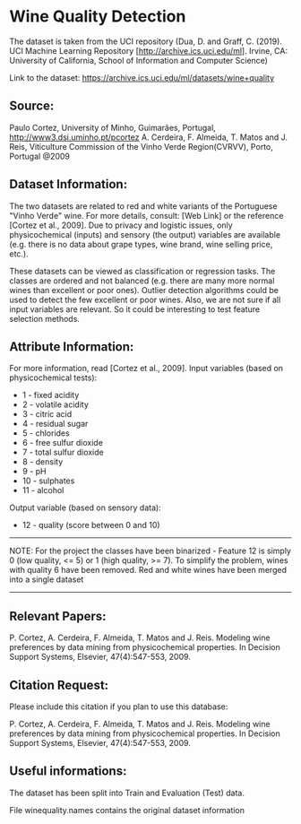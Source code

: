 # Wine Quality Detection

The dataset is taken from the UCI repository (Dua, D. and Graff, C. (2019). UCI Machine Learning Repository [http://archive.ics.uci.edu/ml]. Irvine, CA: University of California, School of Information and Computer Science)

Link to the dataset: https://archive.ics.uci.edu/ml/datasets/wine+quality


## Source:

Paulo Cortez, University of Minho, Guimarães, Portugal, http://www3.dsi.uminho.pt/pcortez
A. Cerdeira, F. Almeida, T. Matos and J. Reis, Viticulture Commission of the Vinho Verde Region(CVRVV), Porto, Portugal
@2009


## Dataset Information:

The two datasets are related to red and white variants of the Portuguese "Vinho Verde" wine. For more details, consult: [Web Link] or the reference [Cortez et al., 2009]. Due to privacy and logistic issues, only physicochemical (inputs) and sensory (the output) variables are available (e.g. there is no data about grape types, wine brand, wine selling price, etc.).

These datasets can be viewed as classification or regression tasks. The classes are ordered and not balanced (e.g. there are many more normal wines than excellent or poor ones). Outlier detection algorithms could be used to detect the few excellent or poor wines. Also, we are not sure if all input variables are relevant. So it could be interesting to test feature selection methods.


## Attribute Information:

For more information, read [Cortez et al., 2009].
Input variables (based on physicochemical tests):
- 1 - fixed acidity
- 2 - volatile acidity
- 3 - citric acid
- 4 - residual sugar
- 5 - chlorides
- 6 - free sulfur dioxide
- 7 - total sulfur dioxide
- 8 - density
- 9 - pH
- 10 - sulphates
- 11 - alcohol

Output variable (based on sensory data):
- 12 - quality (score between 0 and 10)

********************************************************************************
NOTE: For the project the classes have been binarized - Feature 12 is simply 0 (low quality, <= 5) or 1 (high quality, >= 7).
To simplify the problem, wines with quality 6 have been removed. Red and white wines have been merged into a single dataset
********************************************************************************

## Relevant Papers:

P. Cortez, A. Cerdeira, F. Almeida, T. Matos and J. Reis. Modeling wine preferences by data mining from physicochemical properties.
In Decision Support Systems, Elsevier, 47(4):547-553, 2009.



## Citation Request:

Please include this citation if you plan to use this database:

P. Cortez, A. Cerdeira, F. Almeida, T. Matos and J. Reis.
Modeling wine preferences by data mining from physicochemical properties. In Decision Support Systems, Elsevier, 47(4):547-553, 2009.



## Useful informations:
The dataset has been split into Train and Evaluation (Test) data.

File winequality.names contains the original dataset information

